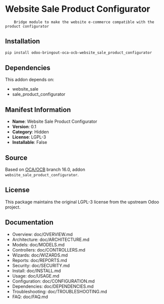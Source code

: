# Website Sale Product Configurator


        Bridge module to make the website e-commerce compatible with the product configurator
    

## Installation

```bash
pip install odoo-bringout-oca-ocb-website_sale_product_configurator
```

## Dependencies

This addon depends on:
- website_sale
- sale_product_configurator

## Manifest Information

- **Name**: Website Sale Product Configurator
- **Version**: 0.1
- **Category**: Hidden
- **License**: LGPL-3
- **Installable**: False

## Source

Based on [OCA/OCB](https://github.com/OCA/OCB) branch 16.0, addon `website_sale_product_configurator`.

## License

This package maintains the original LGPL-3 license from the upstream Odoo project.

## Documentation

- Overview: doc/OVERVIEW.md
- Architecture: doc/ARCHITECTURE.md
- Models: doc/MODELS.md
- Controllers: doc/CONTROLLERS.md
- Wizards: doc/WIZARDS.md
- Reports: doc/REPORTS.md
- Security: doc/SECURITY.md
- Install: doc/INSTALL.md
- Usage: doc/USAGE.md
- Configuration: doc/CONFIGURATION.md
- Dependencies: doc/DEPENDENCIES.md
- Troubleshooting: doc/TROUBLESHOOTING.md
- FAQ: doc/FAQ.md
